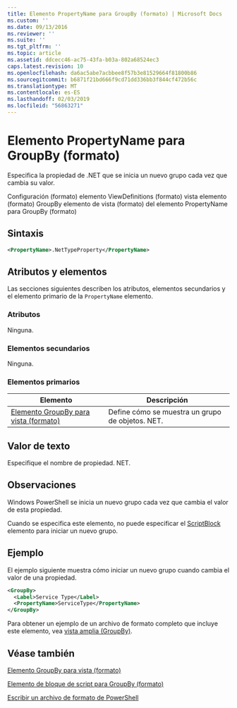 ```yaml
---
title: Elemento PropertyName para GroupBy (formato) | Microsoft Docs
ms.custom: ''
ms.date: 09/13/2016
ms.reviewer: ''
ms.suite: ''
ms.tgt_pltfrm: ''
ms.topic: article
ms.assetid: ddcecc46-ac75-43fa-b03a-802a68524ec3
caps.latest.revision: 10
ms.openlocfilehash: da6ac5abe7acbbee8f57b3e81529664f81800b86
ms.sourcegitcommit: b6871f21bd666f9cd71dd336bb3f844cf472b56c
ms.translationtype: MT
ms.contentlocale: es-ES
ms.lasthandoff: 02/03/2019
ms.locfileid: "56863271"
---
```

# <a name="propertyname-element-for-groupby-format"></a>Elemento PropertyName para GroupBy (formato)

Especifica la propiedad de .NET que se inicia un nuevo grupo cada vez que cambia su valor.

Configuración (formato) elemento ViewDefinitions (formato) vista elemento (formato) GroupBy elemento de vista (formato) del elemento PropertyName para GroupBy (formato)

## <a name="syntax"></a>Sintaxis

```xml
<PropertyName>.NetTypeProperty</PropertyName>
```

## <a name="attributes-and-elements"></a>Atributos y elementos

Las secciones siguientes describen los atributos, elementos secundarios y el elemento primario de la `PropertyName` elemento.

### <a name="attributes"></a>Atributos

Ninguna.

### <a name="child-elements"></a>Elementos secundarios

Ninguna.

### <a name="parent-elements"></a>Elementos primarios

|Elemento|Descripción|
|-------------|-----------------|
|[Elemento GroupBy para vista (formato)](./groupby-element-for-view-format.md)|Define cómo se muestra un grupo de objetos. NET.|

## <a name="text-value"></a>Valor de texto

Especifique el nombre de propiedad. NET.

## <a name="remarks"></a>Observaciones

Windows PowerShell se inicia un nuevo grupo cada vez que cambia el valor de esta propiedad.

Cuando se especifica este elemento, no puede especificar el [ScriptBlock](./scriptblock-element-for-groupby-format.md) elemento para iniciar un nuevo grupo.

## <a name="example"></a>Ejemplo

El ejemplo siguiente muestra cómo iniciar un nuevo grupo cuando cambia el valor de una propiedad.

```xml
<GroupBy>
  <Label>Service Type</Label>
  <PropertyName>ServiceType</PropertyName>
</GroupBy>

```

Para obtener un ejemplo de un archivo de formato completo que incluye este elemento, vea [vista amplia (GroupBy)](./wide-view-groupby.md).

## <a name="see-also"></a>Véase también

[Elemento GroupBy para vista (formato)](./groupby-element-for-view-format.md)

[Elemento de bloque de script para GroupBy (formato)](./scriptblock-element-for-groupby-format.md)

[Escribir un archivo de formato de PowerShell](./writing-a-powershell-formatting-file.md)
